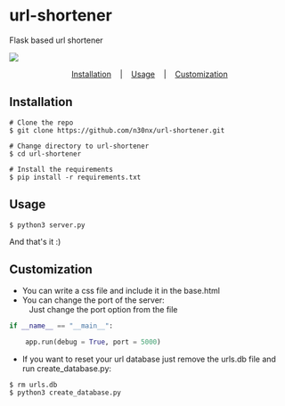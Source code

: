 # url-shortener
Flask based url shortener

<p align="left" style="vertical-align: top;">
  <a target="_blank" href="https://www.python.org/downloads/" title="Written in"><img src="https://img.shields.io/badge/python->=_3.9.5-royalblue.svg"></a>
</p>

<p align="center">
  <a href="#installation">Installation</a>
  &nbsp;&nbsp;&nbsp;|&nbsp;&nbsp;&nbsp;
  <a href="#usage">Usage</a>
  &nbsp;&nbsp;&nbsp;|&nbsp;&nbsp;&nbsp;
  <a href="#customization">Customization</a>
</p>

## Installation

```console
# Clone the repo
$ git clone https://github.com/n30nx/url-shortener.git

# Change directory to url-shortener
$ cd url-shortener

# Install the requirements
$ pip install -r requirements.txt
```

## Usage

```console
$ python3 server.py
```

And that's it :)

## Customization

- You can write a css file and include it in the base.html
- You can change the port of the server: \
&nbsp;&nbsp;&nbsp;Just change the port option from the file
```python
if __name__ == "__main__":

    app.run(debug = True, port = 5000)
```
- If you want to reset your url database just remove the urls.db file and run create_database.py:
```console
$ rm urls.db
$ python3 create_database.py
```
